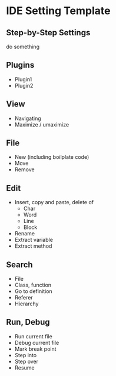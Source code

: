 # IDE Setting Template

## Step-by-Step Settings

do something

## Plugins

- Plugin1
- Plugin2

## View

- Navigating
- Maximize / umaximize

## File

- New (including boilplate code)
- Move
- Remove

## Edit

- Insert, copy and paste, delete of
  - Char
  - Word
  - Line
  - Block
- Rename
- Extract variable
- Extract method

## Search

- File
- Class, function
- Go to definition
- Referer
- Hierarchy

## Run, Debug

- Run current file
- Debug current file
- Mark break point
- Step into
- Step over
- Resume
